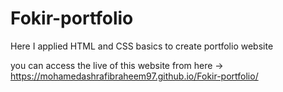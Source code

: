 # Fokir-portfolio
Here I applied HTML and CSS basics to create portfolio website 

you can access the live of this website from here -> https://mohamedashrafibraheem97.github.io/Fokir-portfolio/
